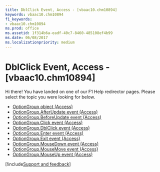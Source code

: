 ```yaml
---
title: DblClick Event, Access - [vbaac10.chm10894]
keywords: vbaac10.chm10894
f1_keywords:
- vbaac10.chm10894
ms.prod: office
ms.assetid: 1f314b6a-eadf-40c7-8460-485108ef4b99
ms.date: 06/08/2017
ms.localizationpriority: medium
---
```



# DblClick Event, Access - [vbaac10.chm10894]

Hi there! You have landed on one of our F1 Help redirector pages. Please select the topic you were looking for below.

- [OptionGroup object (Access)](https://msdn.microsoft.com/library/aa9e5607-7892-9ab2-dabc-822372b23811%28Office.15%29.aspx)
- [OptionGroup.AfterUpdate event (Access)](https://msdn.microsoft.com/library/ea848f63-7d6d-dd03-058f-80e6cb46b1dd%28Office.15%29.aspx)
- [OptionGroup.BeforeUpdate event (Access)](https://msdn.microsoft.com/library/a497ff9b-d617-df5d-9989-bc420c827575%28Office.15%29.aspx)
- [OptionGroup.Click event (Access)](https://msdn.microsoft.com/library/7a673665-88ed-9685-d7ca-9146e224f090%28Office.15%29.aspx)
- [OptionGroup.DblClick event (Access)](https://msdn.microsoft.com/library/4ef52706-64dc-38b7-7800-07d3a4d7d7cc%28Office.15%29.aspx)
- [OptionGroup.Enter event (Access)](https://msdn.microsoft.com/library/ab5f5745-b8c2-7d5c-6fd6-43fd7901abd1%28Office.15%29.aspx)
- [OptionGroup.Exit event (Access)](https://msdn.microsoft.com/library/2c8000f7-256d-232a-c2ac-f027eac7bc6a%28Office.15%29.aspx)
- [OptionGroup.MouseDown event (Access)](https://msdn.microsoft.com/library/f3c569de-879d-aa27-77f2-22192731febf%28Office.15%29.aspx)
- [OptionGroup.MouseMove event (Access)](https://msdn.microsoft.com/library/72c6d4b1-9cfe-6e34-3c87-3577e874a322%28Office.15%29.aspx)
- [OptionGroup.MouseUp event (Access)](https://msdn.microsoft.com/library/203556bc-5242-1aec-ec6c-b11db04df569%28Office.15%29.aspx)

[!include[Support and feedback](~/includes/feedback-boilerplate.md)]